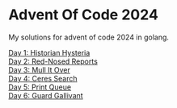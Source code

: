 # Advent Of Code 2024

My solutions for advent of code 2024 in golang.

[Day 1: Historian Hysteria](./day01/)<br>
[Day 2: Red-Nosed Reports](./day02/)<br>
[Day 3: Mull It Over](./day03/)<br>
[Day 4: Ceres Search](./day04/)<br>
[Day 5: Print Queue](./day05/)<br>
[Day 6: Guard Gallivant](./day06/)<br>
